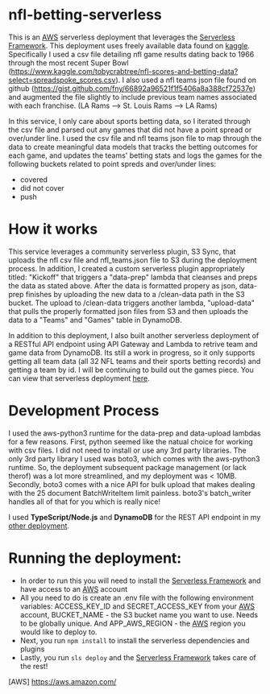 # nfl-betting-serverless

This is an [AWS](https://aws.amazon.com/) serverless deployment that leverages the [Serverless Framework].
This deployment uses freely available data found on [kaggle]. Specifically I used a csv file
detailing nfl game results dating back to 1966 through the most recent Super Bowl (https://www.kaggle.com/tobycrabtree/nfl-scores-and-betting-data?select=spreadspoke_scores.csv). I also used a nfl teams json file found on github (https://gist.github.com/fny/66892a96521f1f5406a8a388cf72537e) and augmented the file slightly to include previous team names associated with each franchise. (LA Rams --> St. Louis Rams --> LA Rams)

In this service, I only care about sports betting data, so I iterated through the csv file and parsed out any games that did not have a point spread or over/under line. I used the csv file and nfl teams json file to map through the data to create meaningful data models that tracks the betting outcomes for each game, and updates the teams' betting stats and logs the games for the following buckets related to point spreds and over/under lines:

  - covered
  - did not cover
  - push
 

# How it works

This service leverages a community serverless plugin, S3 Sync, that uploads the nfl csv file and nfl_teams.json file to S3 during the deployment process. In addition, I created a custom serverless plugin appropriately titled: "Kickoff" that triggers a "data-prep" lambda that cleanses and preps the data as stated above. After the data is formatted propery as json, data-prep finishes by uploading the new data to a /clean-data path in the S3 bucket. The upload to /clean-data triggers another lambda, "upload-data" that pulls the properly formatted json files from S3 and then uploads the data to a "Teams" and "Games" table in DynamoDB. 

In addition to this deployment, I also built another serverless deployment of a RESTful API endpoint using API Gateway and Lambda to retrive team and game data from DynamoDB. Its still a work in progress, so it only supports getting all team data (all 32 NFL teams and their sports betting records) and getting a team by id. I will be continuing to build out the games piece. You can view that serverless deployment [here](https://github.com/erictenenbaum/nfl-betting-serverless-api-endpoint).


# Development Process

I used the aws-python3 runtime for the data-prep and data-upload lambdas for a few reasons. First, python seemed like the natual choice for working with csv files. I did not need to install or use any 3rd party libraries. The only 3rd party library I used was boto3, which comes with the aws-python3 runtime. So, the deployment subsequent package management (or lack therof) was a lot more streamlined, and my deployment was < 10MB. Secondly, boto3 comes with a nice API for bulk upload that makes dealing with the 25 document BatchWriteItem limit painless. boto3's batch_writer handles all of that for you which is really nice!

I used **TypeScript/Node.js** and **DynamoDB** for the REST API endpoint in my [other deployment](https://github.com/erictenenbaum/nfl-betting-serverless-api-endpoint). 

# Running the deployment:

  - In order to run this you will need to install the [Serverless Framework] and have access to an [AWS](https://aws.amazon.com/) account
  - All you need to do is create an .env file with the following environment variables: ACCESS_KEY_ID and SECRET_ACCESS_KEY from your [AWS](https://aws.amazon.com/) account, BUCKET_NAME - the S3 bucket name you want to use. Needs to be globally unique. And APP_AWS_REGION - the [AWS](https://aws.amazon.com/) region you would like to deploy to.
  - Next, you run `npm install` to install the serverless dependencies and plugins
  - Lastly, you run `sls deploy` and the [Serverless Framework] takes care of the rest!



[//]: # (These are reference links used in the body of this note and get stripped out when the markdown processor does its job. There is no need to format nicely because it shouldn't be seen. Thanks SO - http://stackoverflow.com/questions/4823468/store-comments-in-markdown-syntax)

   [kaggle]: <https://www.kaggle.com/>
   [Serverless Framework]: <https://www.serverless.com/>
   [AWS] <https://aws.amazon.com/>